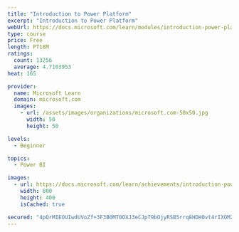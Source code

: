 ```yaml
---
title: "Introduction to Power Platform"
excerpt: "Introduction to Power Platform"
webUrl: https://docs.microsoft.com/learn/modules/introduction-power-platform/
type: course
price: Free
length: PT18M
ratings:
  count: 13256
  average: 4.7103953
heat: 165

provider:
  name: Microsoft Learn
  domain: microsoft.com
  images:
    - url: /assets/images/organizations/microsoft.com-50x50.jpg
      width: 50
      height: 50

levels:
  - Beginner

topics:
  - Power BI

images:
  - url: https://docs.microsoft.com/learn/achievements/introduction-power-platform-social.png
    width: 800
    height: 400
    isCached: true

secured: "4pQrMIEOUIwdUVoZf+3F3B0MT0OXJ3eCJpT9bOjyRSB5rrq8HDH0vt4rIXOMZBixOcdnTCApHvP+qQ8GMvn7sgQRyD5onpBF9NrdZzAx7fETiclnQmls0lsm3Im/6btV6O9qZIFJvK+zsN14+Blu3KrQr16ZtdKE/U/BIrnCFJPBFcrFKHPgdN88eXzLjJrDWR/KPZEBabQZDvSQX75twSyGCJak+bKsYQwB1dQQq2jHPs8r/iOWCB7uF2lOfmetj9OlIdePb5NyWCS11ICu7SIZ1D3vbvjdOKvcS33D2+YJKLIyFRYJaTuT1bnes5cJFRn9KrJT8+bAyTdNzt8oCDlzkVkyIKPmJVcqHYvg0+ECmfjhglnj1fxSduGub6ib20EcLnJxCI6x8j4LsgV4taFScz4S5ISlk8DR46fjsv4bGpYguBM41B4I7+dxzqf8;OvjSMssDhmsWBFCre5Bm+A=="
---
```



